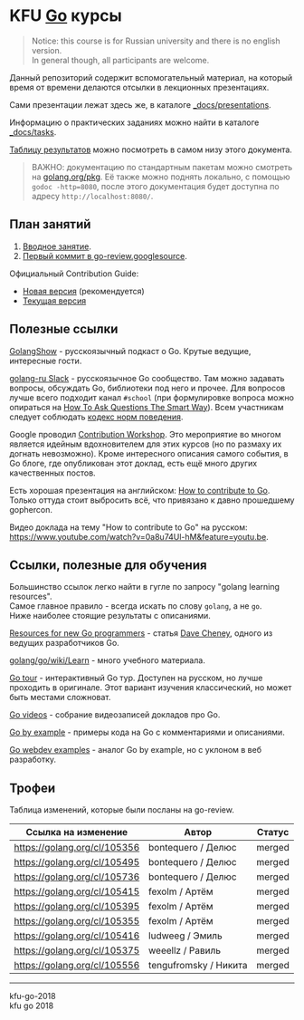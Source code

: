 # KFU [Go](https://golang.org/) курсы

> Notice: this course is for Russian university and there is no english version.  
> In general though, all participants are welcome.

Данный репозиторий содержит вспомогательный материал, на который
время от времени делаются отсылки в лекционных презентациях.

Сами презентации лежат здесь же, в каталоге [_docs/presentations](/_docs/presentations).

Информацию о практических заданиях можно найти в каталоге [_docs/tasks](/_docs/tasks/tasks.org).

[Таблицу результатов](#Трофеи) можно посмотреть в самом низу этого документа.

> ВАЖНО: документацию по стандартным пакетам можно смотреть на [golang.org/pkg](https://golang.org/pkg/).
> Её также можно поднять локально, с помощью `godoc -http=8080`, после этого документация
> будет доступна по адресу `http://localhost:8080/`.

## План занятий

1. [Вводное занятие](/_docs/presentations/1.pdf).
2. [Первый коммит в go-review.googlesource](/_docs/presentations/2.pdf).

Официальный Contribution Guide:
- [Новая версия](https://tip.golang.org/doc/contribute.html) (рекомендуется)
- [Текущая версия](https://golang.org/doc/contribute.html)

## Полезные ссылки

[GolangShow](http://golangshow.com) - русскоязычный подкаст о Go. Крутые ведущие, интересные гости.

[golang-ru Slack](http://slack.golang-ru.com) - русскоязычное Go сообщество.
Там можно задавать вопросы, обсуждать Go, библиотеки под него и прочее.
Для вопросов лучше всего подходит канал `#school` (при формулировке вопроса можно
опираться на [How To Ask Questions The Smart Way](http://www.catb.org/esr/faqs/smart-questions.html)). 
Всем участникам следует соблюдать [кодекс норм поведения](https://golang.org/conduct).

Google проводил [Contribution Workshop](https://blog.golang.org/contributor-workshop).
Это мероприятие во многом является идейным вдохновителем для этих курсов (но по размаху
их догнать невозможно). Кроме интересного описания самого события, в Go блоге, где
опубликован этот доклад, есть ещё много других качественных постов.

Есть хорошая презентация на английском: [How to contribute to Go](https://docs.google.com/presentation/d/1ap2fycBSgoo-jCswhK9lqgCIFroE1pYpsXC1ffYBCq4/edit#slide=id.p).  
Только оттуда стоит выбросить всё, что привязано к давно прошедшему gophercon.

Видео доклада на тему "How to contribute to Go" на русском:  
https://www.youtube.com/watch?v=0a8u74Ul-hM&feature=youtu.be.

## Ссылки, полезные для обучения

Большинство ссылок легко найти в гугле по запросу "golang learning resources".  
Самое главное правило - всегда искать по слову `golang`, а не `go`.  
Ниже наиболее стоящие результаты с описаниями.

[Resources for new Go programmers](https://dave.cheney.net/resources-for-new-go-programmers) - статья [Dave Cheney](https://dave.cheney.net/about), одного из ведущих разработчиков Go.

[golang/go/wiki/Learn](https://github.com/golang/go/wiki/Learn) - много учебного материала.

[Go tour](https://tour.golang.org) - интерактивный Go тур. Доступен на русском, но лучше
проходить в оригинале. Этот вариант изучения классический, но может быть местами сложноват.

[Go videos](https://github.com/hH39797J/golang-videos-ru) - собрание видеозаписей докладов про Go.

[Go by example](https://gobyexample.com/) - примеры кода на Go с комментариями и описаниями.

[Go webdev examples](https://gowebexamples.com/) - аналог Go by example, но с уклоном в веб разработку.

## Трофеи

Таблица изменений, которые были посланы на go-review.

| Ссылка на изменение | Автор | Статус |
|---------------------|-------|--------|
| https://golang.org/cl/105356 | bontequero / Делюс | merged |
| https://golang.org/cl/105495 | bontequero / Делюс | merged |
| https://golang.org/cl/105736 | bontequero / Делюс | merged |
| https://golang.org/cl/105415 | fexolm / Артём | merged |
| https://golang.org/cl/105395 | fexolm / Артём | merged |
| https://golang.org/cl/105355 | fexolm / Артём | merged |
| https://golang.org/cl/105416 | ludweeg / Эмиль | merged |
| https://golang.org/cl/105375 | weeellz / Равиль | merged |
| https://golang.org/cl/105556 | tengufromsky / Никита | merged |



----

kfu-go-2018  
kfu go 2018
